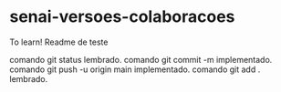 # senai-versoes-colaboracoes
To learn!
Readme de teste

comando git status lembrado.
comando git commit -m implementado.
comando git push -u origin main implementado.
comando git add . lembrado.